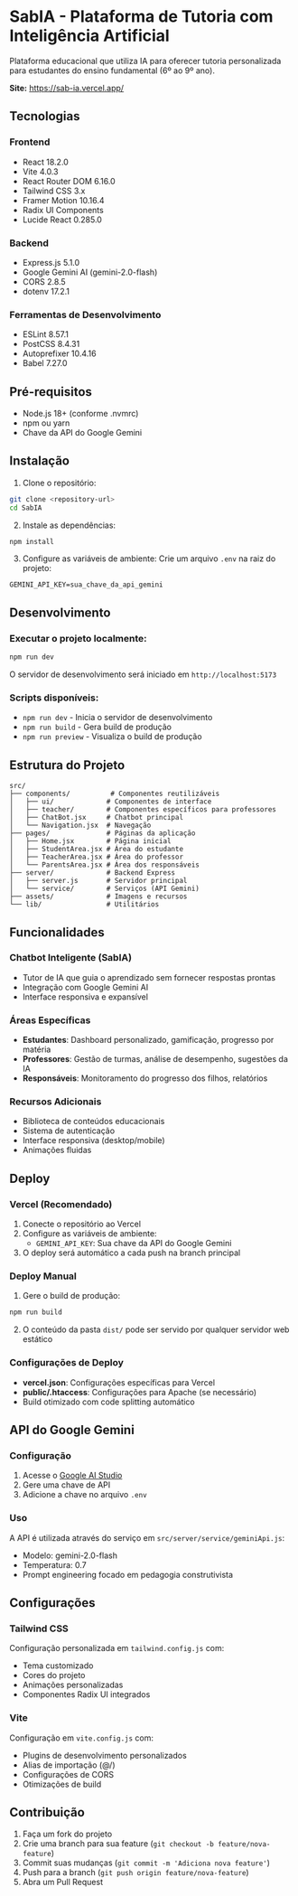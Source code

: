 # SabIA - Plataforma de Tutoria com Inteligência Artificial

Plataforma educacional que utiliza IA para oferecer tutoria personalizada para estudantes do ensino fundamental (6º ao 9º ano).

**Site:** https://sab-ia.vercel.app/

## Tecnologias

### Frontend

- React 18.2.0
- Vite 4.0.3
- React Router DOM 6.16.0
- Tailwind CSS 3.x
- Framer Motion 10.16.4
- Radix UI Components
- Lucide React 0.285.0

### Backend

- Express.js 5.1.0
- Google Gemini AI (gemini-2.0-flash)
- CORS 2.8.5
- dotenv 17.2.1

### Ferramentas de Desenvolvimento

- ESLint 8.57.1
- PostCSS 8.4.31
- Autoprefixer 10.4.16
- Babel 7.27.0

## Pré-requisitos

- Node.js 18+ (conforme .nvmrc)
- npm ou yarn
- Chave da API do Google Gemini

## Instalação

1. Clone o repositório:

```bash
git clone <repository-url>
cd SabIA
```

2. Instale as dependências:

```bash
npm install
```

3. Configure as variáveis de ambiente:
   Crie um arquivo `.env` na raiz do projeto:

```env
GEMINI_API_KEY=sua_chave_da_api_gemini
```

## Desenvolvimento

### Executar o projeto localmente:

```bash
npm run dev
```

O servidor de desenvolvimento será iniciado em `http://localhost:5173`

### Scripts disponíveis:

- `npm run dev` - Inicia o servidor de desenvolvimento
- `npm run build` - Gera build de produção
- `npm run preview` - Visualiza o build de produção

## Estrutura do Projeto

```
src/
├── components/          # Componentes reutilizáveis
│   ├── ui/             # Componentes de interface
│   ├── teacher/        # Componentes específicos para professores
│   ├── ChatBot.jsx     # Chatbot principal
│   └── Navigation.jsx  # Navegação
├── pages/              # Páginas da aplicação
│   ├── Home.jsx        # Página inicial
│   ├── StudentArea.jsx # Área do estudante
│   ├── TeacherArea.jsx # Área do professor
│   └── ParentsArea.jsx # Área dos responsáveis
├── server/             # Backend Express
│   ├── server.js       # Servidor principal
│   └── service/        # Serviços (API Gemini)
├── assets/             # Imagens e recursos
└── lib/                # Utilitários
```

## Funcionalidades

### Chatbot Inteligente (SabIA)

- Tutor de IA que guia o aprendizado sem fornecer respostas prontas
- Integração com Google Gemini AI
- Interface responsiva e expansível

### Áreas Específicas

- **Estudantes**: Dashboard personalizado, gamificação, progresso por matéria
- **Professores**: Gestão de turmas, análise de desempenho, sugestões da IA
- **Responsáveis**: Monitoramento do progresso dos filhos, relatórios

### Recursos Adicionais

- Biblioteca de conteúdos educacionais
- Sistema de autenticação
- Interface responsiva (desktop/mobile)
- Animações fluidas

## Deploy

### Vercel (Recomendado)

1. Conecte o repositório ao Vercel
2. Configure as variáveis de ambiente:
   - `GEMINI_API_KEY`: Sua chave da API do Google Gemini
3. O deploy será automático a cada push na branch principal

### Deploy Manual

1. Gere o build de produção:

```bash
npm run build
```

2. O conteúdo da pasta `dist/` pode ser servido por qualquer servidor web estático

### Configurações de Deploy

- **vercel.json**: Configurações específicas para Vercel
- **public/.htaccess**: Configurações para Apache (se necessário)
- Build otimizado com code splitting automático

## API do Google Gemini

### Configuração

1. Acesse o [Google AI Studio](https://makersuite.google.com/app/apikey)
2. Gere uma chave de API
3. Adicione a chave no arquivo `.env`

### Uso

A API é utilizada através do serviço em `src/server/service/geminiApi.js`:

- Modelo: gemini-2.0-flash
- Temperatura: 0.7
- Prompt engineering focado em pedagogia construtivista

## Configurações

### Tailwind CSS

Configuração personalizada em `tailwind.config.js` com:

- Tema customizado
- Cores do projeto
- Animações personalizadas
- Componentes Radix UI integrados

### Vite

Configuração em `vite.config.js` com:

- Plugins de desenvolvimento personalizados
- Alias de importação (@/)
- Configurações de CORS
- Otimizações de build

## Contribuição

1. Faça um fork do projeto
2. Crie uma branch para sua feature (`git checkout -b feature/nova-feature`)
3. Commit suas mudanças (`git commit -m 'Adiciona nova feature'`)
4. Push para a branch (`git push origin feature/nova-feature`)
5. Abra um Pull Request
